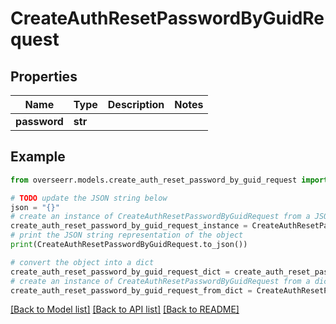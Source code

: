 # CreateAuthResetPasswordByGuidRequest


## Properties

Name | Type | Description | Notes
------------ | ------------- | ------------- | -------------
**password** | **str** |  | 

## Example

```python
from overseerr.models.create_auth_reset_password_by_guid_request import CreateAuthResetPasswordByGuidRequest

# TODO update the JSON string below
json = "{}"
# create an instance of CreateAuthResetPasswordByGuidRequest from a JSON string
create_auth_reset_password_by_guid_request_instance = CreateAuthResetPasswordByGuidRequest.from_json(json)
# print the JSON string representation of the object
print(CreateAuthResetPasswordByGuidRequest.to_json())

# convert the object into a dict
create_auth_reset_password_by_guid_request_dict = create_auth_reset_password_by_guid_request_instance.to_dict()
# create an instance of CreateAuthResetPasswordByGuidRequest from a dict
create_auth_reset_password_by_guid_request_from_dict = CreateAuthResetPasswordByGuidRequest.from_dict(create_auth_reset_password_by_guid_request_dict)
```
[[Back to Model list]](../README.md#documentation-for-models) [[Back to API list]](../README.md#documentation-for-api-endpoints) [[Back to README]](../README.md)


